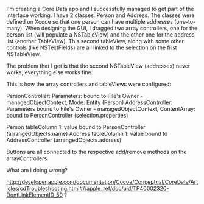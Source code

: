 I'm creating a Core Data app and I successfully managed to get part of the interface working. I have 2 classes: Person and Address. The classes were defined on Xcode so that one person can have multiple addresses (one-to-many). When designing the GUI, I dragged two array controllers, one for the person list (will populate a NSTableView) and the other one for the address list (another TableView). This second tableView, along with some other controls (like NSTextFields) are all linked to the selection on the first NSTableView.

The problem that I get is that the second NSTableView (addresses) never works; everything else works fine.

This is how the array controllers and tableViews were configured:

PersonController: Parameters: bound to File's Owner - managedObjectContext, Mode: Entity (Person)
AddressController: Parameters  bound to File's Owner - managedObjectContext, ContentArray: bound to PersonController (selection.properties)

Person tableColumn 1: value bound to PersonController (arrangedObjects.name)
Address tableColumn 1: value bound to AddressController (arrangedObjects.address)

Buttons are all connected to the respective add/remove methods on the arrayControllers

What am I doing wrong?


http://developer.apple.com/documentation/Cocoa/Conceptual/CoreData/Articles/cdTroubleshooting.html#//apple_ref/doc/uid/TP40002320-DontLinkElementID_59  ?
